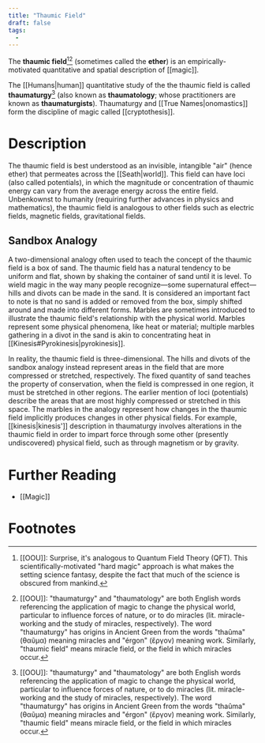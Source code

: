```yaml
---
title: "Thaumic Field"
draft: false
tags:
  - 
---
```


The **thaumic field**[^qft][^thau] (sometimes called the **ether**) is an empirically-motivated quantitative and spatial description of [[magic]].  

The [[Humans|human]] quantitative study of the the thaumic field is called **thaumaturgy**[^thau] (also known as **thaumatology**; whose practitioners are known as **thaumaturgists**). Thaumaturgy and [[True Names|onomastics]] form the discipline of magic called [[cryptothesis]].

# Description
The thaumic field is best understood as an invisible, intangible "air" (hence ether) that permeates across the [[Seath|world]]. This field can have loci (also called potentials), in which the magnitude or concentration of thaumic energy  can vary from the average energy across the entire field. Unbenkownst to humanity (requiring further advances in physics and mathematics), the thaumic field is analogous to other fields such as electric fields, magnetic fields, gravitational fields.

## Sandbox Analogy
A two-dimensional analogy often used to teach the concept of the thaumic field is a box of sand. The thaumic field has a natural tendency to be uniform and flat, shown by shaking the container of sand until it is level. To wield magic in the way many people recognize—some supernatural effect—hills and divots can be made in the sand. It is considered an important fact to note is that no sand is added or removed from the box, simply shifted around and made into different forms. Marbles are sometimes introduced to illustrate the thaumic field's relationship with the physical world. Marbles represent some physical phenomena, like heat or material; multiple marbles gathering in a divot in the sand is akin to concentrating heat in [[Kinesis#Pyrokinesis|pyrokinesis]].

In reality, the thaumic field is three-dimensional. The hills and divots of the sandbox analogy instead represent areas in the field that are more compressed or stretched, respectively. The fixed quantity of sand teaches the property of conservation, when the field is compressed in one region, it must be stretched in other regions. The earlier mention of loci (potentials) describe the areas that are most highly compressed or stretched in this space. The marbles in the analogy represent how changes in the thaumic field implicitly produces changes in other physical fields. For example, [[kinesis|kinesis']] description in thaumaturgy involves alterations in the thaumic field in order to impart force through some other (presently undiscovered) physical field, such as through magnetism or by gravity.

# Further Reading
- [[Magic]]

# Footnotes
[^qft]: [[OOU]]: Surprise, it's analogous to Quantum Field Theory (QFT). This scientifically-motivated "hard magic" approach is what makes the setting science fantasy, despite the fact that much of the science is obscured from mankind.

[^thau]: [[OOU]]: "thaumaturgy" and "thaumatology" are both English words referencing the application of magic to change the physical world, particular to influence forces of nature, or to do miracles (lit. miracle-working and the study of miracles, respectively). The word "thaumaturgy" has origins in Ancient Green from the words "thaûma" (θαῦμα) meaning miracles and "érgon" (ἔργον) meaning work. Similarly, "thaumic field" means miracle field, or the field in which miracles occur.